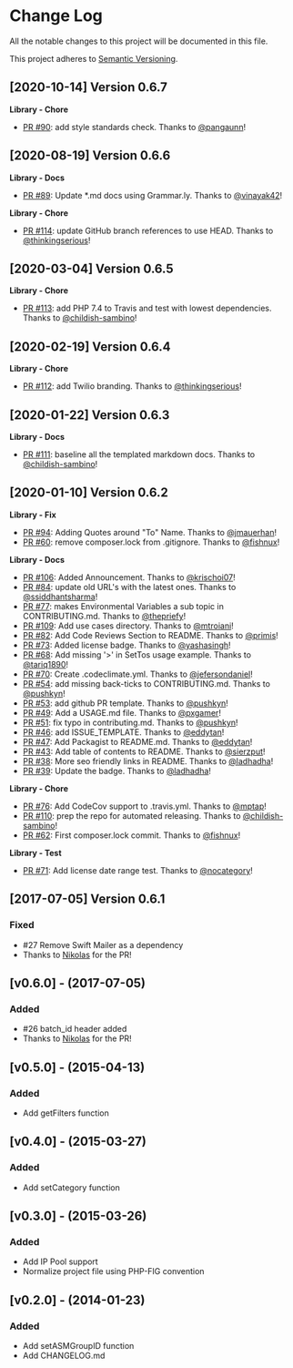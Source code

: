 # Change Log
All the notable changes to this project will be documented in this file.

This project adheres to [Semantic Versioning](http://semver.org/).

[2020-10-14] Version 0.6.7
--------------------------
**Library - Chore**
- [PR #90](https://github.com/sendgrid/smtpapi-php/pull/90): add style standards check. Thanks to [@pangaunn](https://github.com/pangaunn)!


[2020-08-19] Version 0.6.6
--------------------------
**Library - Docs**
- [PR #89](https://github.com/sendgrid/smtpapi-php/pull/89): Update *.md docs using Grammar.ly. Thanks to [@vinayak42](https://github.com/vinayak42)!

**Library - Chore**
- [PR #114](https://github.com/sendgrid/smtpapi-php/pull/114): update GitHub branch references to use HEAD. Thanks to [@thinkingserious](https://github.com/thinkingserious)!


[2020-03-04] Version 0.6.5
--------------------------
**Library - Chore**
- [PR #113](https://github.com/sendgrid/smtpapi-php/pull/113): add PHP 7.4 to Travis and test with lowest dependencies. Thanks to [@childish-sambino](https://github.com/childish-sambino)!


[2020-02-19] Version 0.6.4
--------------------------
**Library - Chore**
- [PR #112](https://github.com/sendgrid/smtpapi-php/pull/112): add Twilio branding. Thanks to [@thinkingserious](https://github.com/thinkingserious)!


[2020-01-22] Version 0.6.3
--------------------------
**Library - Docs**
- [PR #111](https://github.com/sendgrid/smtpapi-php/pull/111): baseline all the templated markdown docs. Thanks to [@childish-sambino](https://github.com/childish-sambino)!


[2020-01-10] Version 0.6.2
--------------------------
**Library - Fix**
- [PR #94](https://github.com/sendgrid/smtpapi-php/pull/94): Adding Quotes around "To" Name. Thanks to [@jmauerhan](https://github.com/jmauerhan)!
- [PR #60](https://github.com/sendgrid/smtpapi-php/pull/60): remove composer.lock from .gitignore. Thanks to [@fishnux](https://github.com/fishnux)!

**Library - Docs**
- [PR #106](https://github.com/sendgrid/smtpapi-php/pull/106): Added Announcement. Thanks to [@krischoi07](https://github.com/krischoi07)!
- [PR #84](https://github.com/sendgrid/smtpapi-php/pull/84): update old URL's with the latest ones. Thanks to [@ssiddhantsharma](https://github.com/ssiddhantsharma)!
- [PR #77](https://github.com/sendgrid/smtpapi-php/pull/77): makes Environmental Variables a sub topic in CONTRIBUTING.md. Thanks to [@thepriefy](https://github.com/thepriefy)!
- [PR #109](https://github.com/sendgrid/smtpapi-php/pull/109): Add use cases directory. Thanks to [@mtroiani](https://github.com/mtroiani)!
- [PR #82](https://github.com/sendgrid/smtpapi-php/pull/82): Add Code Reviews Section to README. Thanks to [@primis](https://github.com/primis)!
- [PR #73](https://github.com/sendgrid/smtpapi-php/pull/73): Added license badge. Thanks to [@yashasingh](https://github.com/yashasingh)!
- [PR #68](https://github.com/sendgrid/smtpapi-php/pull/68): Add missing '>' in SetTos usage example. Thanks to [@tariq1890](https://github.com/tariq1890)!
- [PR #70](https://github.com/sendgrid/smtpapi-php/pull/70): Create .codeclimate.yml. Thanks to [@jefersondaniel](https://github.com/jefersondaniel)!
- [PR #54](https://github.com/sendgrid/smtpapi-php/pull/54): add missing back-ticks to CONTRIBUTING.md. Thanks to [@pushkyn](https://github.com/pushkyn)!
- [PR #53](https://github.com/sendgrid/smtpapi-php/pull/53): add github PR template. Thanks to [@pushkyn](https://github.com/pushkyn)!
- [PR #49](https://github.com/sendgrid/smtpapi-php/pull/49): Add a USAGE.md file. Thanks to [@pxgamer](https://github.com/pxgamer)!
- [PR #51](https://github.com/sendgrid/smtpapi-php/pull/51): fix typo in contributing.md. Thanks to [@pushkyn](https://github.com/pushkyn)!
- [PR #46](https://github.com/sendgrid/smtpapi-php/pull/46): add ISSUE_TEMPLATE. Thanks to [@eddytan](https://github.com/eddytan)!
- [PR #47](https://github.com/sendgrid/smtpapi-php/pull/47): Add Packagist to README.md. Thanks to [@eddytan](https://github.com/eddytan)!
- [PR #43](https://github.com/sendgrid/smtpapi-php/pull/43): Add table of contents to README. Thanks to [@sierzput](https://github.com/sierzput)!
- [PR #38](https://github.com/sendgrid/smtpapi-php/pull/38): More seo friendly links in README. Thanks to [@ladhadha](https://github.com/ladhadha)!
- [PR #39](https://github.com/sendgrid/smtpapi-php/pull/39): Update the badge. Thanks to [@ladhadha](https://github.com/ladhadha)!

**Library - Chore**
- [PR #76](https://github.com/sendgrid/smtpapi-php/pull/76): Add CodeCov support to .travis.yml. Thanks to [@mptap](https://github.com/mptap)!
- [PR #110](https://github.com/sendgrid/smtpapi-php/pull/110): prep the repo for automated releasing. Thanks to [@childish-sambino](https://github.com/childish-sambino)!
- [PR #62](https://github.com/sendgrid/smtpapi-php/pull/62): First composer.lock commit. Thanks to [@fishnux](https://github.com/fishnux)!

**Library - Test**
- [PR #71](https://github.com/sendgrid/smtpapi-php/pull/71): Add license date range test. Thanks to [@nocategory](https://github.com/nocategory)!


[2017-07-05] Version 0.6.1
---------------------------

### Fixed
- #27 Remove Swift Mailer as a dependency
- Thanks to [Nikolas](https://github.com/nikoskip) for the PR!

## [v0.6.0] - (2017-07-05) ##
### Added
- #26 batch_id header added
- Thanks to [Nikolas](https://github.com/nikoskip) for the PR!

## [v0.5.0] - (2015-04-13) ##
### Added
- Add getFilters function

## [v0.4.0] - (2015-03-27) ##
### Added
- Add setCategory function

## [v0.3.0] - (2015-03-26) ##
### Added
- Add IP Pool support
- Normalize project file using PHP-FIG convention

## [v0.2.0] - (2014-01-23) ##
### Added
- Add setASMGroupID function
- Add CHANGELOG.md







